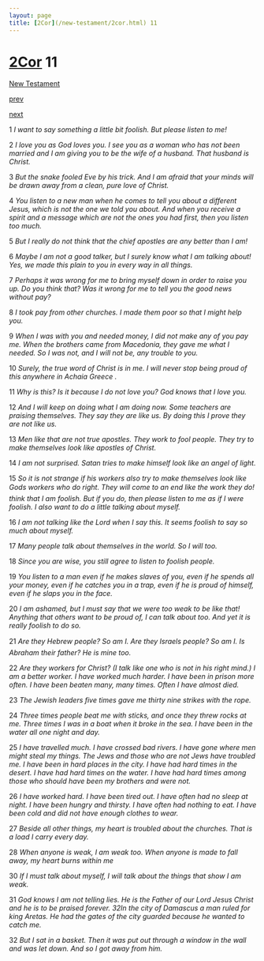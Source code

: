 ```yaml
---
layout: page
title: [2Cor](/new-testament/2cor.html) 11
---
```


# [2Cor](/new-testament/2cor.html) 11

[New Testament](/new-testament.html)


[prev](/new-testament/2cor/2cor-10.html)


[next](/new-testament/2cor/2cor-12.html)

1 _I want to say something a little bit foolish. But please listen to me!_

2 _I love you as God loves you. I see you as a woman who has not been married and I am giving you to be the wife of a husband. That husband is Christ._

3 _But the snake fooled Eve by his trick. And I am afraid that your minds will be drawn away from a clean, pure love of Christ._

4 _You listen to a new man when he comes to tell you about a different Jesus, which is not the one we told you about. And when you receive a spirit and a message which are not the ones you had first, then you listen too much._

5 _But I really do not think that the chief apostles are any better than I am!_

6 _Maybe I am not a good talker, but I surely know what I am talking about! Yes, we made this plain to you in every way in all things._

7 _Perhaps it was wrong for me to bring myself down in order to raise you up. Do you think that? Was it wrong for me to tell you the good news without pay?_

8 _I took pay from other churches. I made them poor so that I might help you._

9 _When I was with you and needed money, I did not make any of you pay me. When the brothers came from Macedonia, they gave me what I needed. So I was not, and I will not be, any trouble to you._

10 _Surely, the true word of Christ is in me. I will never stop being proud of this anywhere in Achaia Greece ._

11 _Why is this? Is it because I do not love you? God knows that I love you._

12 _And I will keep on doing what I am doing now. Some teachers are praising themselves.  They say they are like us. By doing this I prove they are not like us._

13 _Men like that are not true apostles. They work to fool people. They try to make themselves look like apostles of Christ._

14 _I am not surprised. Satan tries to make himself look like an angel of light._

15 _So it is not strange if his workers also try to make themselves look like Gods workers who do right. They will come to an end like the work they do! think that I am foolish. But if you do, then please listen to me as if I were foolish. I also want to do a little talking about myself._

16 _I am not talking like the Lord when I say this. It seems foolish to say so much about myself._

17 _Many people talk about themselves in the world. So I will too._

18 _Since you are wise, you still agree to listen to foolish people._

19 _You listen to a man even if he makes slaves of you, even if he spends all your money,  even if he catches you in a trap, even if he is proud of himself, even if he slaps you in the face._

20 _I am ashamed, but I must say that we were too weak to be like that! Anything that others want to be proud of, I can talk about too. And yet it is really foolish to do so._

21 _Are they Hebrew people? So am I. Are they Israels people? So am I. Is Abraham their father? He is mine too._

22 _Are they workers for Christ? (I talk like one who is not in his right mind.) I am a better worker. I have worked much harder. I have been in prison more often. I have been beaten many, many times. Often I have almost died._

23 _The Jewish leaders five times gave me thirty nine strikes with the rope._

24 _Three times people beat me with sticks, and once they threw rocks at me. Three times I was in a boat when it broke in the sea. I have been in the water all one night and day._

25 _I have travelled much. I have crossed bad rivers. I have gone where men might steal my things. The Jews and those who are not Jews have troubled me. I have been in hard places in the city. I have had hard times in the desert. I have had hard times on the water.  I have had hard times among those who should have been my brothers and were not._

26 _I have worked hard. I have been tired out. I have often had no sleep at night. I have been hungry and thirsty. I have often had nothing to eat. I have been cold and did not have enough clothes to wear._

27 _Beside all other things, my heart is troubled about the churches. That is a load I carry every day._

28 _When anyone is weak, I am weak too. When anyone is made to fall away, my heart burns within me_

30 _If I must talk about myself, I will talk about the things that show I am weak._

31 _God knows I am not telling lies. He is the Father of our Lord Jesus Christ and he is to be praised forever. 32In the city of Damascus a man ruled for king Aretas. He had the gates of the city guarded because he wanted to catch me._

32 _But I sat in a basket. Then it was put out through a window in the wall and was let down.  And so I got away from him._

